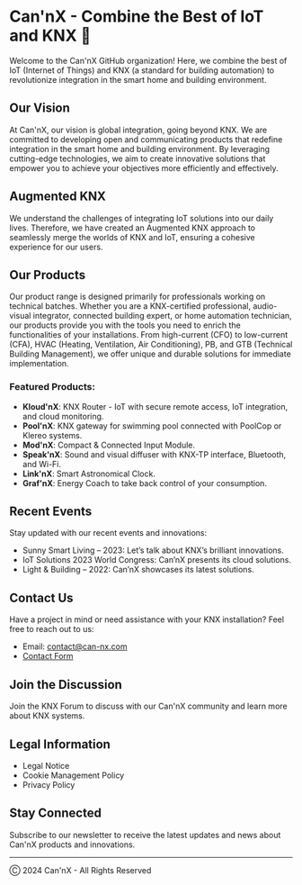 # Can'nX - Combine the Best of IoT and KNX 👋

Welcome to the Can'nX GitHub organization! Here, we combine the best of IoT (Internet of Things) and KNX (a standard for building automation) to revolutionize integration in the smart home and building environment.

## Our Vision

At Can'nX, our vision is global integration, going beyond KNX. We are committed to developing open and communicating products that redefine integration in the smart home and building environment. By leveraging cutting-edge technologies, we aim to create innovative solutions that empower you to achieve your objectives more efficiently and effectively.

## Augmented KNX

We understand the challenges of integrating IoT solutions into our daily lives. Therefore, we have created an Augmented KNX approach to seamlessly merge the worlds of KNX and IoT, ensuring a cohesive experience for our users.

## Our Products

Our product range is designed primarily for professionals working on technical batches. Whether you are a KNX-certified professional, audio-visual integrator, connected building expert, or home automation technician, our products provide you with the tools you need to enrich the functionalities of your installations. From high-current (CFO) to low-current (CFA), HVAC (Heating, Ventilation, Air Conditioning), PB, and GTB (Technical Building Management), we offer unique and durable solutions for immediate implementation.

### Featured Products:

- **Kloud'nX**: KNX Router - IoT with secure remote access, IoT integration, and cloud monitoring.
- **Pool'nX**: KNX gateway for swimming pool connected with PoolCop or Klereo systems.
- **Mod'nX**: Compact & Connected Input Module.
- **Speak'nX**: Sound and visual diffuser with KNX-TP interface, Bluetooth, and Wi-Fi.
- **Link'nX**: Smart Astronomical Clock.
- **Graf'nX**: Energy Coach to take back control of your consumption.

## Recent Events

Stay updated with our recent events and innovations:

- Sunny Smart Living – 2023: Let’s talk about KNX’s brilliant innovations.
- IoT Solutions 2023 World Congress: Can’nX presents its cloud solutions.
- Light & Building – 2022: Can’nX showcases its latest solutions.

## Contact Us

Have a project in mind or need assistance with your KNX installation? Feel free to reach out to us:

- Email: contact@can-nx.com
- [Contact Form](https://yourwebsite.com/contact)

## Join the Discussion

Join the KNX Forum to discuss with our Can'nX community and learn more about KNX systems.

## Legal Information

- Legal Notice
- Cookie Management Policy
- Privacy Policy

## Stay Connected

Subscribe to our newsletter to receive the latest updates and news about Can'nX products and innovations.

---

Ⓒ 2024 Can'nX - All Rights Reserved
